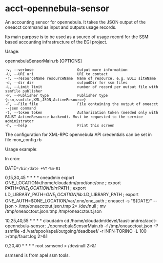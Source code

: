 acct-opennebula-sensor
======================

An accounting sensor for opennebula. It takes the JSON output of the oneacct command as input and outputs usage records.

Its main purpose is to be used as a source of usage record for the SSM based accounting infrastructure of the EGI project.

Usage:


opennebulaSensorMain.rb [OPTIONS]

    -v, --verbose                    Output more information
    -U, --URI uri                    URI to contact
    -r, --resourceName resourceName  Name of resource, e.g. BDII siteName
    -d, --dir dir                    outpudDir for ssm files
    -L, --Limit limit                number of record per output file with ssmfile publisher
    -P, --Publisher type             Publisher type {ssm,ssmfile,XML,JSON,ActiveResource}
    -F, --File file                  File containing the output of oneacct --json command
    -t, --token token                Authorization token (needed only with FAUST ActiveResource backend). Must be requested to the service administrator
    -h, --help                       Print this screen



The configuration for XML-RPC opennebula API credentials can be set in file mon_config.rb

Usage example: 

In cron:

DATE=`/bin/date +%Y-%m-01`

0,15,30,45 * * * * oneadmin export ONE_LOCATION=/home/cloudadm/prod/one/one ; export PATH=$ONE_LOCATION/bin:$PATH ; export LD_LIBRARY_PATH=$ONE_LOCATION/lib:$LD_LIBRARY_PATH ; export ONE_AUTH=$ONE_LOCATION/var/.one/one_auth ; oneacct -s "${DATE}" --json > /tmp/oneacctout.json.tmp 2> /dev/null ; mv /tmp/oneacctout.json.tmp /tmp/oneacctout.json

10,25,40,55 * * * * cloudadm cd /home/cloudadm/devel/faust-andrea/acct-opennebula-sensor; ./opennebulaSensorMain.rb -f /tmp/oneacctout.json -P ssmfile -d /var/spool/apel/outgoing/deadbeef/ -r INFN-TORINO -L 100 >/tmp/faust.log 2>&1

0,20,40 * * * * root ssmsend > /dev/null 2>&1

ssmsend is from apel ssm tools.